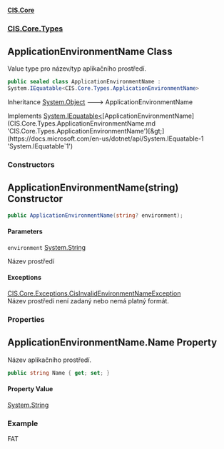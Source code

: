 #### [CIS.Core](index.md 'index')
### [CIS.Core.Types](CIS.Core.Types.md 'CIS.Core.Types')

## ApplicationEnvironmentName Class

Value type pro název/typ aplikačního prostředí.

```csharp
public sealed class ApplicationEnvironmentName :
System.IEquatable<CIS.Core.Types.ApplicationEnvironmentName>
```

Inheritance [System.Object](https://docs.microsoft.com/en-us/dotnet/api/System.Object 'System.Object') &#129106; ApplicationEnvironmentName

Implements [System.IEquatable&lt;](https://docs.microsoft.com/en-us/dotnet/api/System.IEquatable-1 'System.IEquatable`1')[ApplicationEnvironmentName](CIS.Core.Types.ApplicationEnvironmentName.md 'CIS.Core.Types.ApplicationEnvironmentName')[&gt;](https://docs.microsoft.com/en-us/dotnet/api/System.IEquatable-1 'System.IEquatable`1')
### Constructors

<a name='CIS.Core.Types.ApplicationEnvironmentName.ApplicationEnvironmentName(string)'></a>

## ApplicationEnvironmentName(string) Constructor

```csharp
public ApplicationEnvironmentName(string? environment);
```
#### Parameters

<a name='CIS.Core.Types.ApplicationEnvironmentName.ApplicationEnvironmentName(string).environment'></a>

`environment` [System.String](https://docs.microsoft.com/en-us/dotnet/api/System.String 'System.String')

Název prostředí

#### Exceptions

[CIS.Core.Exceptions.CisInvalidEnvironmentNameException](https://docs.microsoft.com/en-us/dotnet/api/CIS.Core.Exceptions.CisInvalidEnvironmentNameException 'CIS.Core.Exceptions.CisInvalidEnvironmentNameException')  
Název prostředí není zadaný nebo nemá platný formát.
### Properties

<a name='CIS.Core.Types.ApplicationEnvironmentName.Name'></a>

## ApplicationEnvironmentName.Name Property

Název aplikačního prostředí.

```csharp
public string Name { get; set; }
```

#### Property Value
[System.String](https://docs.microsoft.com/en-us/dotnet/api/System.String 'System.String')

### Example
FAT